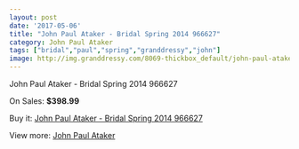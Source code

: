 ```yaml
---
layout: post
date: '2017-05-06'
title: "John Paul Ataker - Bridal Spring 2014 966627"
category: John Paul Ataker
tags: ["bridal","paul","spring","granddressy","john"]
image: http://img.granddressy.com/8069-thickbox_default/john-paul-ataker-bridal-spring-2014-966627.jpg
---
```

John Paul Ataker - Bridal Spring 2014 966627

On Sales: **$398.99**
<a href="https://www.granddressy.com/en/john-paul-ataker/7314-john-paul-ataker-bridal-spring-2014-966627.html"><amp-img layout="responsive" width="600" height="600" src="//img.granddressy.com/8069-thickbox_default/john-paul-ataker-bridal-spring-2014-966627.jpg" alt="John Paul Ataker - Bridal Spring 2014 966627 0" /></a>

Buy it: [John Paul Ataker - Bridal Spring 2014 966627](https://www.granddressy.com/en/john-paul-ataker/7314-john-paul-ataker-bridal-spring-2014-966627.html "John Paul Ataker - Bridal Spring 2014 966627")

View more: [John Paul Ataker](https://www.granddressy.com/en/252-john-paul-ataker "John Paul Ataker")